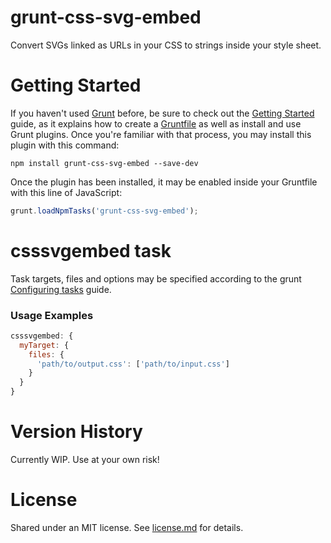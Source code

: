grunt-css-svg-embed
===================

Convert SVGs linked as URLs in your CSS to strings inside your style sheet.

# Getting Started

If you haven't used [Grunt](http://gruntjs.com/) before, be sure to check out the [Getting Started](http://gruntjs.com/getting-started) guide, as it explains how to create a [Gruntfile](http://gruntjs.com/sample-gruntfile) as well as install and use Grunt plugins. Once you're familiar with that process, you may install this plugin with this command:

```shell
npm install grunt-css-svg-embed --save-dev
```

Once the plugin has been installed, it may be enabled inside your Gruntfile with this line of JavaScript:

```js
grunt.loadNpmTasks('grunt-css-svg-embed');
```

# csssvgembed task

Task targets, files and options may be specified according to the grunt [Configuring tasks](http://gruntjs.com/configuring-tasks) guide.

### Usage Examples

```js
csssvgembed: {
  myTarget: {
    files: {
      'path/to/output.css': ['path/to/input.css']
    }
  }
}
```

# Version History

Currently WIP. Use at your own risk!

# License

Shared under an MIT license. See [license.md](./blob/master/license.md) for details.
